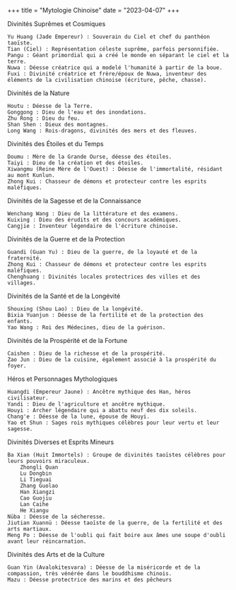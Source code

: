 +++
title = "Mytologie Chinoise"
date = "2023-04-07"
+++

Divinités Suprêmes et Cosmiques

    Yu Huang (Jade Empereur) : Souverain du Ciel et chef du panthéon taoïste.
    Tian (Ciel) : Représentation céleste suprême, parfois personnifiée.
    Pangu : Géant primordial qui a créé le monde en séparant le ciel et la terre.
    Nuwa : Déesse créatrice qui a modelé l'humanité à partir de la boue.
    Fuxi : Divinité créatrice et frère/époux de Nuwa, inventeur des éléments de la civilisation chinoise (écriture, pêche, chasse).

Divinités de la Nature

    Houtu : Déesse de la Terre.
    Gonggong : Dieu de l'eau et des inondations.
    Zhu Rong : Dieu du feu.
    Shan Shen : Dieux des montagnes.
    Long Wang : Rois-dragons, divinités des mers et des fleuves.

Divinités des Étoiles et du Temps

    Doumu : Mère de la Grande Ourse, déesse des étoiles.
    Taiyi : Dieu de la création et des étoiles.
    Xiwangmu (Reine Mère de l'Ouest) : Déesse de l'immortalité, résidant au mont Kunlun.
    Zhong Kui : Chasseur de démons et protecteur contre les esprits maléfiques.

Divinités de la Sagesse et de la Connaissance

    Wenchang Wang : Dieu de la littérature et des examens.
    Kuixing : Dieu des érudits et des concours académiques.
    Cangjie : Inventeur légendaire de l'écriture chinoise.

Divinités de la Guerre et de la Protection

    Guandi (Guan Yu) : Dieu de la guerre, de la loyauté et de la fraternité.
    Zhong Kui : Chasseur de démons et protecteur contre les esprits maléfiques.
    Chenghuang : Divinités locales protectrices des villes et des villages.

Divinités de la Santé et de la Longévité

    Shouxing (Shou Lao) : Dieu de la longévité.
    Bixia Yuanjun : Déesse de la fertilité et de la protection des enfants.
    Yao Wang : Roi des Médecines, dieu de la guérison.

Divinités de la Prospérité et de la Fortune

    Caishen : Dieu de la richesse et de la prospérité.
    Zao Jun : Dieu de la cuisine, également associé à la prospérité du foyer.

Héros et Personnages Mythologiques

    Huangdi (Empereur Jaune) : Ancêtre mythique des Han, héros civilisateur.
    Yandi : Dieu de l'agriculture et ancêtre mythique.
    Houyi : Archer légendaire qui a abattu neuf des dix soleils.
    Chang'e : Déesse de la lune, épouse de Houyi.
    Yao et Shun : Sages rois mythiques célèbres pour leur vertu et leur sagesse.

Divinités Diverses et Esprits Mineurs

    Ba Xian (Huit Immortels) : Groupe de divinités taoïstes célèbres pour leurs pouvoirs miraculeux.
        Zhongli Quan
        Lu Dongbin
        Li Tieguai
        Zhang Guolao
        Han Xiangzi
        Cao Guojiu
        Lan Caihe
        He Xiangu
    Nüba : Déesse de la sécheresse.
    Jiutian Xuannü : Déesse taoïste de la guerre, de la fertilité et des arts martiaux.
    Meng Po : Déesse de l'oubli qui fait boire aux âmes une soupe d'oubli avant leur réincarnation.

Divinités des Arts et de la Culture

    Guan Yin (Avalokitesvara) : Déesse de la miséricorde et de la compassion, très vénérée dans le bouddhisme chinois.
    Mazu : Déesse protectrice des marins et des pêcheurs